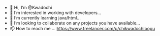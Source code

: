- 👋 Hi, I’m @Kwadochi
- 👀 I’m interested in working with developers...
- 🌱 I’m currently learning java/html...
- 💞️ I’m looking to collaborate on any projects you have available...
- 📫 How to reach me ...
https://www.freelancer.com/u/chikwadochibogu
<!---
Kwadochi/Kwadochi is a ✨ special ✨ repository because its `README.md` (this file) appears on your GitHub profile.
You can click the Preview link to take a look at your changes.
--->
